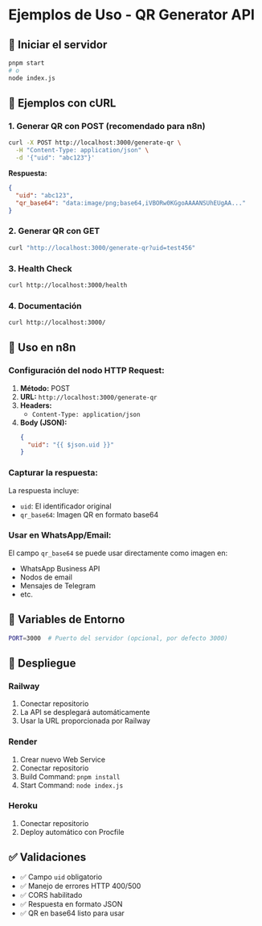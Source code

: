 # Ejemplos de Uso - QR Generator API

## 🚀 Iniciar el servidor

```bash
pnpm start
# o
node index.js
```

## 📱 Ejemplos con cURL

### 1. Generar QR con POST (recomendado para n8n)

```bash
curl -X POST http://localhost:3000/generate-qr \
  -H "Content-Type: application/json" \
  -d '{"uid": "abc123"}'
```

**Respuesta:**
```json
{
  "uid": "abc123",
  "qr_base64": "data:image/png;base64,iVBORw0KGgoAAAANSUhEUgAA..."
}
```

### 2. Generar QR con GET

```bash
curl "http://localhost:3000/generate-qr?uid=test456"
```

### 3. Health Check

```bash
curl http://localhost:3000/health
```

### 4. Documentación

```bash
curl http://localhost:3000/
```

## 🔧 Uso en n8n

### Configuración del nodo HTTP Request:

1. **Método:** POST
2. **URL:** `http://localhost:3000/generate-qr`
3. **Headers:** 
   - `Content-Type: application/json`
4. **Body (JSON):**
   ```json
   {
     "uid": "{{ $json.uid }}"
   }
   ```

### Capturar la respuesta:

La respuesta incluye:
- `uid`: El identificador original
- `qr_base64`: Imagen QR en formato base64

### Usar en WhatsApp/Email:

El campo `qr_base64` se puede usar directamente como imagen en:
- WhatsApp Business API
- Nodos de email
- Mensajes de Telegram
- etc.

## 🐳 Variables de Entorno

```bash
PORT=3000  # Puerto del servidor (opcional, por defecto 3000)
```

## 🚀 Despliegue

### Railway
1. Conectar repositorio
2. La API se desplegará automáticamente
3. Usar la URL proporcionada por Railway

### Render
1. Crear nuevo Web Service
2. Conectar repositorio
3. Build Command: `pnpm install`
4. Start Command: `node index.js`

### Heroku
1. Conectar repositorio
2. Deploy automático con Procfile

## ✅ Validaciones

- ✅ Campo `uid` obligatorio
- ✅ Manejo de errores HTTP 400/500
- ✅ CORS habilitado
- ✅ Respuesta en formato JSON
- ✅ QR en base64 listo para usar 